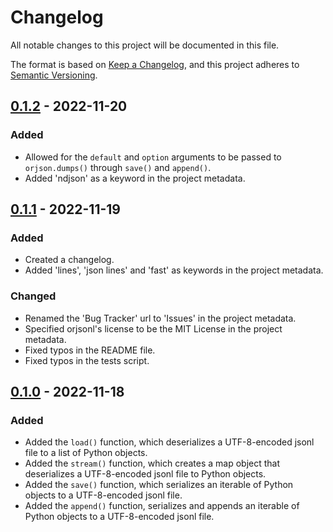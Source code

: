 # Changelog

All notable changes to this project will be documented in this file.

The format is based on [Keep a Changelog](https://keepachangelog.com/en/1.0.0/), and this project adheres to [Semantic Versioning](https://semver.org/spec/v2.0.0.html).

## [0.1.2] - 2022-11-20

### Added

- Allowed for the `default` and `option` arguments to be passed to `orjson.dumps()` through `save()` and `append()`.
- Added 'ndjson' as a keyword in the project metadata.

## [0.1.1] - 2022-11-19

### Added

- Created a changelog.
- Added 'lines', 'json lines' and 'fast' as keywords in the project metadata.

### Changed

- Renamed the 'Bug Tracker' url to 'Issues' in the project metadata.
- Specified orjsonl's license to be the MIT License in the project metadata.
- Fixed typos in the README file.
- Fixed typos in the tests script.

## [0.1.0] - 2022-11-18

### Added

- Added the `load()` function, which deserializes a UTF-8-encoded jsonl file to a list of Python objects.
- Added the `stream()` function, which creates a map object that deserializes a UTF-8-encoded jsonl file to Python objects.
- Added the `save()` function, which serializes an iterable of Python objects to a UTF-8-encoded jsonl file.
- Added the `append()` function, serializes and appends an iterable of Python objects to a UTF-8-encoded jsonl file.

[0.1.2]: https://github.com/umarbutler/orjsonl/compare/v0.1.1...v0.1.2
[0.1.1]: https://github.com/umarbutler/orjsonl/compare/v0.1.0...v0.1.1
[0.1.0]: https://github.com/umarbutler/orjsonl/releases/tag/v0.1.0
